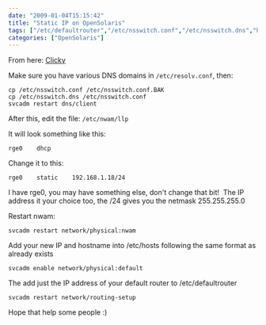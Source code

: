 ```yaml
---
date: "2009-01-04T15:15:42"
title: "Static IP on OpenSolaris"
tags: ["/etc/defaultrouter","/etc/nsswitch.conf","/etc/nsswitch.dns","hostname","IP","nwam","svcadm"]
categories: ["OpenSolaris"]
---
```


From here: [Clicky][1]

Make sure you have various DNS domains in `/etc/resolv.conf`, then:
```
cp /etc/nsswitch.conf /etc/nsswitch.conf.BAK
cp /etc/nsswitch.dns /etc/nsswitch.conf
svcadm restart dns/client
```

After this, edit the file: `/etc/nwam/llp`

It will look something like this:
```
rge0    dhcp
```

Change it to this:
```
rge0    static    192.168.1.18/24
```

I have rge0, you may have something else, don't change that bit!  The IP address it your choice too, the /24 gives you the netmask 255.255.255.0

Restart nwam:
```
svcadm restart network/physical:nwam
```

Add your new IP and hostname into /etc/hosts following the same format as already exists

```
svcadm enable network/physical:default
```

The add just the IP address of your default router to /etc/defaultrouter

```
svcadm restart network/routing-setup
```

Hope that help some people :)

  [1]: http://malsserver.blogspot.com/2008/08/setting-up-static-network-configuration.html
